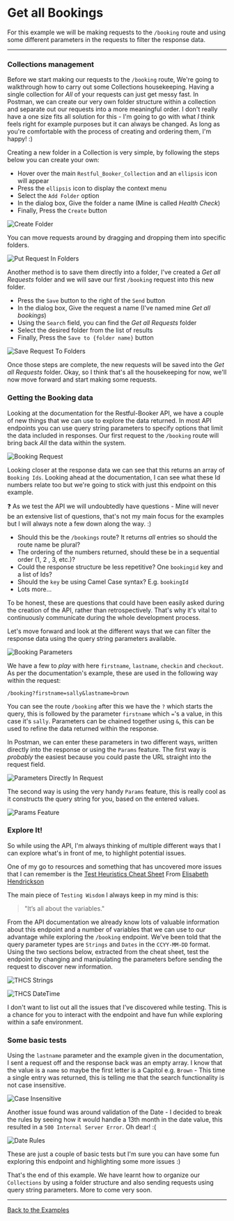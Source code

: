 # Get all Bookings

For this example we will be making requests to the `/booking` route and using some different parameters in the requests to filter the response data.

---

### Collections management

Before we start making our requests to the `/booking` route, We're going to walkthrough how to carry out some Collections housekeeping. Having a single collection for _All_ of your requests can just get messy fast. In Postman, we can create our very own folder structure within a collection and separate out our requests into a more meaningful order. I don't really have a one size fits all solution for this - I'm going to go with what _I_ think feels right for example purposes but it can always be changed. As long as you're comfortable with the process of creating and ordering them, I'm happy! :)

Creating a new folder in a Collection is very simple, by following the steps below you can create your own:

- Hover over the main `Restful_Booker_Collection` and an `ellipsis` icon will appear
- Press the `ellipsis` icon to display the context menu
- Select the `Add Folder` option
- In the dialog box, Give the folder a name (Mine is called _Health Check_)
- Finally, Press the `Create` button

![Create Folder](https://github.com/DannyDainton/All-Things-Postman/blob/master/Public/gifs/03_getAllBookings/Create_Folder.gif)

You can move requests around by dragging and dropping them into specific folders.

![Put Request In Folders](https://github.com/DannyDainton/All-Things-Postman/blob/master/Public/gifs/03_getAllBookings/Put_Request_In_Folder.gif)

Another method is to save them directly into a folder, I've created a _Get all Requests_ folder and we will save our first `/booking` request into this new folder.

- Press the `Save` button to the right of the `Send` button
- In the dialog box, Give the request a name (I've named mine _Get all bookings_)
- Using the `Search` field, you can find the _Get all Requests_ folder
- Select the desired folder from the list of results
- Finally, Press the `Save to {folder name}` button

![Save Request To Folders](https://github.com/DannyDainton/All-Things-Postman/blob/master/Public/gifs/03_getAllBookings/Save_Request_To_Folder.gif)

Once those steps are complete, the new requests will be saved into the _Get all Requests_ folder. Okay, so I think that's all the housekeeping for now, we'll now move forward and start making some requests.

### Getting the Booking data

Looking at the documentation for the Restful-Booker API, we have a couple of new things that we can use to explore the data returned. In most API endpoints you can use query string parameters to specify options that limit the data included in responses. Our first request to the `/booking` route will bring back _All_ the data within the system.

![Booking Request](https://github.com/DannyDainton/All-Things-Postman/blob/master/Public/gifs/03_getAllBookings/Booking_Request.gif)

Looking closer at the response data we can see that this returns an array of `Booking Ids`. Looking ahead at the documentation, I can see what these Id numbers relate too but we're going to stick with just this endpoint on this example.

:question: As we test the API we will undoubtedly have questions - Mine will never be an extensive list of questions, that's not my main focus for the examples but I will always note a few down along the way. :)

- Should this be the `/bookings` route? It returns _all_ entries so should the route name be plural?
- The ordering of the numbers returned, should these be in a sequential order (1, 2 , 3, etc.)?
- Could the response structure be less repetitive? One `bookingid` key and a list of Ids?
- Should the `key` be using Camel Case syntax? E.g. `bookingId`
- Lots more...

To be honest, these are questions that could have been easily asked during the creation of the API, rather than retrospectively. That's why it's vital to continuously communicate during the whole development process.

Let's move forward and look at the different ways that we can filter the response data using the query string parameters available.

![Booking Parameters](https://github.com/DannyDainton/All-Things-Postman/blob/master/Public/images/03_getAllBookings/Booking_Parameters.PNG)  

We have a few to _play_ with here `firstname`, `lastname`, `checkin` and `checkout`. As per the documentation's example, these are used in the following way within the request:

`/booking?firstname=sally&lastname=brown`

You can see the route `/booking` after this we have the `?` which starts the query, this is followed by the parameter `firstname` which `=`'s a value, in this case it's `sally`. Parameters can be chained together using `&`, this can be used to refine the data returned within the response.

In Postman, we can enter these parameters in two different ways, written directly into the response or using the `Params` feature. The first way is _probably_ the easiest because you could paste the URL straight into the request field.

![Parameters Directly In Request](https://github.com/DannyDainton/All-Things-Postman/blob/master/Public/images/03_getAllBookings/Parameters_Directly_In_Request.PNG)

The second way is using the very handy `Params` feature, this is really cool as it constructs the query string for you, based on the entered values.

![Params Feature](https://github.com/DannyDainton/All-Things-Postman/blob/master/Public/gifs/03_getAllBookings/Params_Feature.gif)

### Explore It!

So while using the API, I'm always thinking of multiple different ways that I can explore what's in front of me, to highlight potential issues.

One of my go to resources and something that has uncovered more issues that I can remember is the [Test Heuristics Cheat Sheet](http://testobsessed.com/wp-content/uploads/2011/04/testheuristicscheatsheetv1.pdf) From [Elisabeth Hendrickson](https://twitter.com/testobsessed)

The main piece of `Testing Wisdom` I always keep in my mind is this:

 > "It’s all about the variables."

From the API documentation we already know lots of valuable information about this endpoint and a number of variables that we can use to our advantage while exploring the `/booking` endpoint. We've been told that the query parameter types are `Strings` and `Dates` in the `CCYY-MM-DD` format. Using the two sections below, extracted from the cheat sheet, test the endpoint by changing and manipulating the parameters before sending the request to discover new information.  

![THCS Strings](https://github.com/DannyDainton/All-Things-Postman/blob/master/Public/images/getAllBookings/THCS_Strings.PNG)

![THCS DateTime](https://github.com/DannyDainton/All-Things-Postman/blob/master/Public/images/getAllBookings/THCS_DateTime.PNG)

I don't want to list out all the issues that I've discovered while testing. This is a chance for you to interact with the endpoint and have fun while exploring within a safe environment.

### Some basic tests

Using the `lastname` parameter and the example given in the documentation, I sent a request off and the response back was an empty array. I know that the value is a `name` so maybe the first letter is a Capitol e.g. `Brown` - This time a single entry was returned, this is telling me that the search functionality is not case insensitive.

![Case Insensitive](https://github.com/DannyDainton/All-Things-Postman/blob/master/Public/gifs/getAllBookings/Case_Insensitive.gif)

Another issue found was around validation of the Date - I decided to break the rules by seeing how it would handle a 13th month in the date value, this resulted in a `500 Internal Server Error`. Oh dear! :(

![Date Rules](https://github.com/DannyDainton/All-Things-Postman/blob/master/Public/gifs/getAllBookings/Date_Rules.gif)

These are just a couple of basic tests but I'm sure you can have some fun exploring this endpoint and highlighting some more issues :)

That's the end of this example. We have learnt how to organize our `Collections` by using a folder structure and also sending requests using query string parameters. More to come very soon.

---
[Back to the Examples](https://github.com/DannyDainton/All-Things-Postman#example-guides)

